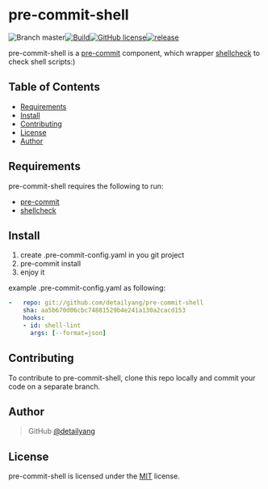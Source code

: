 # pre-commit-shell
![Branch master](https://img.shields.io/badge/branch-master-brightgreen.svg?style=flat-square)[![Build](https://api.travis-ci.org/detailyang/pre-commit-shell.svg)](https://travis-ci.org/detailyang/pre-commit-shell)[![GitHub license](https://img.shields.io/badge/license-MIT-blue.svg)](https://raw.githubusercontent.com/detailyang/pre-commit-shell/master/LICENSE)[![release](https://img.shields.io/github/release/detailyang/pre-commit-shell.svg)](https://github.com/detailyang/pre-commit-shell/releases)

pre-commit-shell is a [pre-commit](https://github.com/pre-commit/pre-commit) component, which wrapper [shellcheck](https://www.shellcheck.net/) to check shell scripts:)

Table of Contents
-----------------

  * [Requirements](#requirements)
  * [Install](#install)
  * [Contributing](#contributing)
  * [License](#license)
  * [Author](#author)

Requirements
------------
  pre-commit-shell requires the following to run:

  * [pre-commit](http://pre-commit.com)
  * [shellcheck](https://www.shellcheck.net/)
    

Install
---------

1. create .pre-commit-config.yaml in you git project
2. pre-commit install 
3. enjoy it

example .pre-commit-config.yaml as following:

```yaml
-   repo: git://github.com/detailyang/pre-commit-shell
    sha: aa5b670d06cbc74881529b4e241a130a2cacd153
    hooks:
    - id: shell-lint
      args: [--format=json]
```
Contributing
------------

To contribute to pre-commit-shell, clone this repo locally and commit your code on a separate branch. 


Author
------

> GitHub [@detailyang](https://github.com/detailyang)     


License
-------

pre-commit-shell is licensed under the [MIT](https://github.com/detailyang/pre-commit-shell/blob/master/LICENSE) license.  
